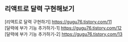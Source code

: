 <h2>리액트로 달력 구현해보기</h2>

[리액트로 달력 구현하기] https://gugu76.tistory.com/11 <br />
[달력에 부가 기능 추가하기-1] https://gugu76.tistory.com/12 <br />
[달력에 부가 기능 추가하기-2] https://gugu76.tistory.com/13
